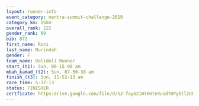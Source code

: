 ```yaml
---
layout: runner-info 
event_category: mantra-summit-challenge-2019 
category_km: 15km 
overall_rank: 222
gender_rank: 69
bib: 872
first_name: Rini
last_name: Nurindah
gender: F
team_name: Dolidoli Runner
start_(t1): Sun, 06-15-00 am
mbah_kamad_(t2): Sun, 07-50-38 am
finish_(t3): Sun, 11-52-13 am
race_time: 5-37-13
status: FINISHER
certficate: https:drive.google.com/file/d/1J-fayG2iW7HUte9usd78Py5tl2UFQyvp/view?usp=sharing
---
```


